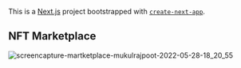 This is a [Next.js](https://nextjs.org/) project bootstrapped with [`create-next-app`](https://github.com/vercel/next.js/tree/canary/packages/create-next-app).

## NFT Marketplace

![screencapture-martketplace-mukulrajpoot-2022-05-28-18_20_55](https://user-images.githubusercontent.com/73209159/170826290-7641a052-7dcf-425c-94c0-9333308677ef.png)

